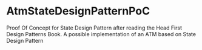 # AtmStateDesignPatternPoC
Proof Of Concept for State Design Pattern after reading the Head First Design Patterns Book.
A possible implementation of an ATM based on State Design Pattern
